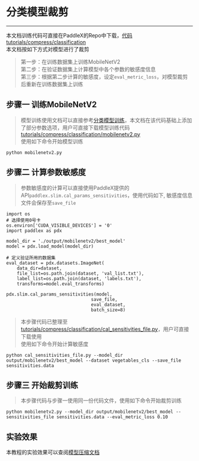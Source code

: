 # 分类模型裁剪

---
本文档训练代码可直接在PaddleX的Repo中下载，[代码tutorials/compress/classification](https://github.com/PaddlePaddle/PaddleX/blob/develop/tutorials/compress/classification)  
本文档按如下方式对模型进行了裁剪
> 第一步：在训练数据集上训练MobileNetV2  
> 第二步：在验证数据集上计算模型中各个参数的敏感度信息  
> 第三步：根据第二步计算的敏感度，设定`eval_metric_loss`，对模型裁剪后重新在训练数据集上训练

## 步骤一 训练MobileNetV2
> 模型训练使用文档可以直接参考[分类模型训练](../train/classification.md)，本文档在该代码基础上添加了部分参数选项，用户可直接下载模型训练代码[tutorials/compress/classification/mobilenetv2.py](http://gitlab.baidu.com/Paddle/PaddleX/tree/develop/tutorials/compress/classification/mobilenetv2.py)  
> 使用如下命令开始模型训练
```
python mobilenetv2.py
```

## 步骤二 计算参数敏感度
> 参数敏感度的计算可以直接使用PaddleX提供的API`paddlex.slim.cal_params_sensitivities`，使用代码如下, 敏感度信息文件会保存至`save_file`

```
import os
# 选择使用0号卡
os.environ['CUDA_VISIBLE_DEVICES'] = '0'
import paddlex as pdx

model_dir = './output/mobilenetv2/best_model'
model = pdx.load_model(model_dir)

# 定义验证所用的数据集
eval_dataset = pdx.datasets.ImageNet(
    data_dir=dataset,
    file_list=os.path.join(dataset, 'val_list.txt'),
    label_list=os.path.join(dataset, 'labels.txt'),
    transforms=model.eval_transforms)

pdx.slim.cal_params_sensitivities(model,
                                save_file,
                                eval_dataset,
                                batch_size=8)
```
> 本步骤代码已整理至[tutorials/compress/classification/cal_sensitivities_file.py](https://github.com/PaddlePaddle/PaddleX/blob/develop/tutorials/compress/classification/cal_sensitivities_file.py)，用户可直接下载使用  
> 使用如下命令开始计算敏感度
```
python cal_sensitivities_file.py --model_dir output/mobilenetv2/best_model --dataset vegetables_cls --save_file sensitivities.data
```

## 步骤三 开始裁剪训练
> 本步骤代码与步骤一使用同一份代码文件，使用如下命令开始裁剪训练
```
python mobilenetv2.py --model_dir output/mobilenetv2/best_model --sensitivities_file sensitivities.data --eval_metric_loss 0.10
```

## 实验效果
本教程的实验效果可以查阅[模型压缩文档](../../slim/prune.md)
